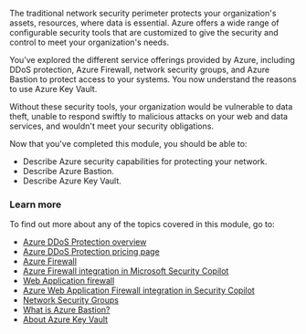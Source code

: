 
The traditional network security perimeter protects your organization's assets, resources, where data is essential. Azure offers a wide range of configurable security tools that are customized to give the security and control to meet your organization's needs.

You’ve explored the different service offerings provided by Azure, including DDoS protection, Azure Firewall, network security groups, and Azure Bastion to protect access to your systems. You now understand the reasons to use Azure Key Vault.

Without these security tools, your organization would be vulnerable to data theft, unable to respond swiftly to malicious attacks on your web and data services, and wouldn't meet your security obligations.

Now that you've completed this module, you should be able to:

- Describe Azure security capabilities for protecting your network.
- Describe Azure Bastion.
- Describe Azure Key Vault. 

### Learn more

To find out more about any of the topics covered in this module, go to:

- [Azure DDoS Protection overview](/azure/ddos-protection/ddos-protection-overview)
- [Azure DDoS Protection pricing page](https://azure.microsoft.com/pricing/details/ddos-protection/)
- [Azure Firewall](/azure/firewall/)
- [Azure Firewall integration in Microsoft Security Copilot](/azure/firewall/firewall-copilot)
- [Web Application firewall](/azure/web-application-firewall/)
- [Azure Web Application Firewall integration in Security Copilot](/azure/web-application-firewall/waf-copilot)
- [Network Security Groups](/azure/virtual-network/network-security-groups-overview)
- [What is Azure Bastion?](/azure/bastion/bastion-overview)
- [About Azure Key Vault](/azure/key-vault/general/overview)
